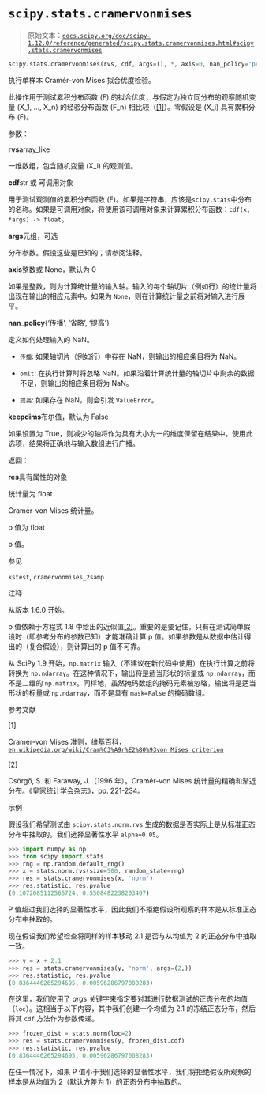 # `scipy.stats.cramervonmises`

> 原始文本：[`docs.scipy.org/doc/scipy-1.12.0/reference/generated/scipy.stats.cramervonmises.html#scipy.stats.cramervonmises`](https://docs.scipy.org/doc/scipy-1.12.0/reference/generated/scipy.stats.cramervonmises.html#scipy.stats.cramervonmises)

```py
scipy.stats.cramervonmises(rvs, cdf, args=(), *, axis=0, nan_policy='propagate', keepdims=False)
```

执行单样本 Cramér-von Mises 拟合优度检验。

此操作用于测试累积分布函数 \(F\) 的拟合优度，与假定为独立同分布的观察随机变量 \(X_1, ..., X_n\) 的经验分布函数 \(F_n\) 相比较（[[1]](#reed8bce1e242-1)）。零假设是 \(X_i\) 具有累积分布 \(F\)。

参数：

**rvs**array_like

一维数组，包含随机变量 \(X_i\) 的观测值。

**cdf**str 或 可调用对象

用于测试观测值的累积分布函数 \(F\)。如果是字符串，应该是`scipy.stats`中分布的名称。如果是可调用对象，将使用该可调用对象来计算累积分布函数：`cdf(x, *args) -> float`。

**args**元组，可选

分布参数。假设这些是已知的；请参阅注释。

**axis**整数或 None，默认为 0

如果是整数，则为计算统计量的输入轴。输入的每个轴切片（例如行）的统计量将出现在输出的相应元素中。如果为 `None`，则在计算统计量之前将对输入进行展平。

**nan_policy**{‘传播’, ‘省略’, ‘提高’}

定义如何处理输入的 NaN。

+   `传播`: 如果轴切片（例如行）中存在 NaN，则输出的相应条目将为 NaN。

+   `omit`: 在执行计算时将忽略 NaN。如果沿着计算统计量的轴切片中剩余的数据不足，则输出的相应条目将为 NaN。

+   `提高`: 如果存在 NaN，则会引发 `ValueError`。

**keepdims**布尔值，默认为 False

如果设置为 True，则减少的轴将作为具有大小为一的维度保留在结果中。使用此选项，结果将正确地与输入数组进行广播。

返回：

**res**具有属性的对象

统计量为 float

Cramér-von Mises 统计量。

p 值为 float

p 值。

参见

`kstest`, `cramervonmises_2samp`

注释

从版本 1.6.0 开始。

p 值依赖于方程式 1.8 中给出的近似值[[2]](#reed8bce1e242-2)。重要的是要记住，只有在测试简单假设时（即参考分布的参数已知）才能准确计算 p 值。如果参数是从数据中估计得出的（复合假设），则计算出的 p 值不可靠。

从 SciPy 1.9 开始，`np.matrix` 输入（不建议在新代码中使用）在执行计算之前将转换为 `np.ndarray`。在这种情况下，输出将是适当形状的标量或 `np.ndarray`，而不是二维的 `np.matrix`。同样地，虽然掩码数组的掩码元素被忽略，输出将是适当形状的标量或 `np.ndarray`，而不是具有 `mask=False` 的掩码数组。

参考文献

[1]

Cramér-von Mises 准则，维基百科，[`en.wikipedia.org/wiki/Cram%C3%A9r%E2%80%93von_Mises_criterion`](https://en.wikipedia.org/wiki/Cram%C3%A9r%E2%80%93von_Mises_criterion)

[2]

Csörgő, S. 和 Faraway, J.（1996 年）。Cramér-von Mises 统计量的精确和渐近分布。《皇家统计学会杂志》，pp. 221-234。

示例

假设我们希望测试由 `scipy.stats.norm.rvs` 生成的数据是否实际上是从标准正态分布中抽取的。我们选择显著性水平 `alpha=0.05`。

```py
>>> import numpy as np
>>> from scipy import stats
>>> rng = np.random.default_rng()
>>> x = stats.norm.rvs(size=500, random_state=rng)
>>> res = stats.cramervonmises(x, 'norm')
>>> res.statistic, res.pvalue
(0.1072085112565724, 0.5508482238203407) 
```

P 值超过我们选择的显著性水平，因此我们不拒绝假设所观察的样本是从标准正态分布中抽取的。

现在假设我们希望检查将同样的样本移动 2.1 是否与从均值为 2 的正态分布中抽取一致。

```py
>>> y = x + 2.1
>>> res = stats.cramervonmises(y, 'norm', args=(2,))
>>> res.statistic, res.pvalue
(0.8364446265294695, 0.00596286797008283) 
```

在这里，我们使用了 *args* 关键字来指定要对其进行数据测试的正态分布的均值（`loc`）。这相当于以下内容，其中我们创建一个均值为 2.1 的冻结正态分布，然后将其 `cdf` 方法作为参数传递。

```py
>>> frozen_dist = stats.norm(loc=2)
>>> res = stats.cramervonmises(y, frozen_dist.cdf)
>>> res.statistic, res.pvalue
(0.8364446265294695, 0.00596286797008283) 
```

在任一情况下，如果 P 值小于我们选择的显著性水平，我们将拒绝假设所观察的样本是从均值为 2（默认方差为 1）的正态分布中抽取的。
